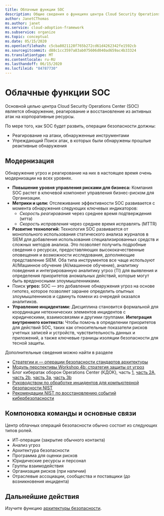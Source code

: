 ```yaml
---
title: Облачные функции SOC
description: Общие сведения о функциях центра Cloud Security Operations (SOC).
author: JanetCThomas
ms.author: janet
ms.service: cloud-adoption-framework
ms.subservice: organize
ms.topic: conceptual
ms.date: 05/15/2020
ms.openlocfilehash: c5cba8021128f765b272cd61d4262342fe1592cb
ms.sourcegitcommit: d88c1cc3597a83ab075606d040ad659ac4b33324
ms.translationtype: MT
ms.contentlocale: ru-RU
ms.lasthandoff: 06/15/2020
ms.locfileid: "84787730"
---
```

<!-- cSpell:ignore CISO MTTA MTTR SIEM NIST SOCs CDOC -->

# <a name="cloud-soc-functions"></a>Облачные функции SOC

Основной целью центра Cloud Security Operations Center (SOC) является обнаружение, реагирование и восстановление из активных атак на корпоративные ресурсы.

По мере того, как SOC будет развить, операции безопасности должны:

- Реагирование на атаки, обнаруженные инструментами
- Упреждающий Поиск атак, в которых были обнаружены прошлые реактивные обнаружения

## <a name="modernization"></a>Модернизация

Обнаружение угроз и реагирование на них в настоящее время очень модернизации на всех уровнях.

- **Повышение уровня управления рисками для бизнеса:** Компания SOC растет в ключевой компонент управления бизнес-риском для Организации.
- **Метрики и цели:** Отслеживание эффективности SOC развивается с момента обнаружения следующих ключевых индикаторов:
  - _Скорость реагирования_ через среднее время подтверждения (мтта)
  - _Скорость исправления_ через среднее время исправлять (MTTR)
- **Развитие технологий:** Технология SOC развивается от монопольного использования статического анализа журналов в SIEM для добавления использования специализированных средств и сложных методов анализа. Это позволяет получить подробные сведения о ресурсах, предоставляющих высококачественные оповещения и возможности исследования, дополняющие представление SIEM. Оба типа инструментов все чаще используют AI/Машинное обучение (AI/машинное обучение), аналитику поведения и интегрированную аналитику угроз (TI) для выявления и определения приоритетов аномальных действий, которые могут быть вредоносными злоумышленниками.
- Поиск **угроз:** SOC — это добавление обнаружения угроз на основе гипотез, которое позволяет заранее определить опытных злоумышленников и сдвинуть помехи из очередей оказался аналитиков.
- **Управление инцидентами:** Дисциплина становится формальной для координации нетехнических элементов инцидентов с юридическими, взаимосвязями и другими группами.
**Интеграция внутреннего контекста:** Чтобы помочь в определении приоритетов для действий SOC, таких как относительные показатели рисков учетных записей и устройств, чувствительность данных и приложений, а также ключевые границы изоляции безопасности для тесной защиты.

 Дополнительные сведения можно найти в разделе

- [Стратегии и &mdash; операции безопасности стандартов архитектуры](https://docs.microsoft.com/security/compass/security-operations-videos-and-decks)
- [Модуль перспективы Workshop 4b: стратегия защиты от угроз](https://docs.microsoft.com/security/ciso-workshop/ciso-workshop-module-4b)
- Блог кибератак оборон Operations Center (КДОК), часть [1](https://www.microsoft.com/security/blog/2019/02/21/lessons-learned-from-the-microsoft-soc-part-1-organization), [часть 2A](https://www.microsoft.com/security/blog/2019/04/23/lessons-learned-microsoft-soc-part-2-organizing-people), [часть 2b](https://www.microsoft.com/security/blog/2019/06/06/lessons-learned-from-the-microsoft-soc-part-2b-career-paths-and-readiness), [часть 3a](https://www.microsoft.com/security/blog/2019/10/07/ciso-series-lessons-learned-from-the-microsoft-soc-part-3a-choosing-soc-tools), [часть 3b](https://www.microsoft.com/security/blog/2019/12/23/ciso-series-lessons-learned-from-the-microsoft-soc-part-3b-a-day-in-the-life)
- [Руководством по обработке инцидентов для компьютерной безопасности NIST](https://nvlpubs.nist.gov/nistpubs/SpecialPublications/NIST.SP.800-61r2.pdf)
- [Рекомендации NIST по восстановлению событий кибербезопасности](https://nvlpubs.nist.gov/nistpubs/SpecialPublications/NIST.SP.800-184.pdf)

## <a name="team-composition-and-key-relationships"></a>Компоновка команды и основные связи

Центр облачных операций безопасности обычно состоит из следующих типов ролей.

- ИТ-операции (закрытие обычного контакта)
- Анализ угроз
- Архитектура безопасности
- Программа для оценки рисков
- Юридические ресурсы и персонал
- Группы взаимодействия
- Организация рисков (при наличии)
- Отраслевые ассоциации, сообщества и поставщики (до возникновения инцидента)

## <a name="next-steps"></a>Дальнейшие действия

Изучите функцию [архитектуры безопасности](./cloud-security-architecture.md).
